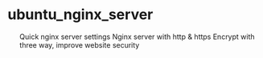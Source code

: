 # ubuntu_nginx_server
<ol>Quick nginx server settings
Nginx server with http & https
Encrypt with three way, improve website security</ol>
